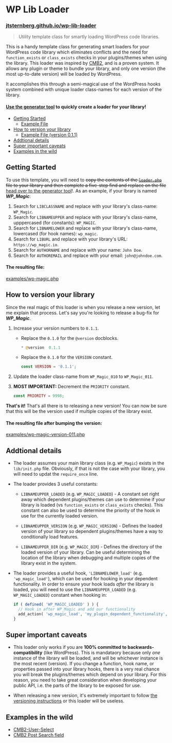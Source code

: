 # WP Lib Loader
### [jtsternberg.github.io/wp-lib-loader](http://jtsternberg.github.io/wp-lib-loader)
> Utility template class for smartly loading WordPress code libraries.

This is a handy template class for generating smart loaders for your WordPress code library which eliminates conflicts and the need for `function_exists` or `class_exists` checks in your plugins/themes when using the library. This loader was inspired by [CMB2](https://github.com/WebDevStudios/CMB2/blob/master/init.php#L51-L184), and is a proven system. It allows any plugin or theme to bundle your library, and only one version (the most up-to-date version) will be loaded by WordPress.

It accomplishes this through a semi-magical use of the WordPress hooks system combined with unique loader class-names for each version of the library.

#### [Use the generator tool](http://jtsternberg.github.io/wp-lib-loader/) to quickly create a loader for your library!

- [Getting Started](#getting-started)
	- [Example File](#the-resulting-file)
- [How to version your library](#how-to-version-your-library)
	- [Example File (version 0.1.1)](#the-resulting-file-after-bumping-the-version)
- [Addtional details](#addtional-details)
- [Super important caveats](#super-important-caveats)
- [Examples in the wild](#examples-in-the-wild)

## Getting Started
To use this template, you will need to <del>copy the contents of the [`loader.php`](https://github.com/jtsternberg/wp-lib-loader/blob/master/loader.php) file to your library and then complete a five-step find and replace on the file</del> [head over to the generator tool](http://jtsternberg.github.io/wp-lib-loader/)!. As an example, if your lbrary is named **_WP_Magic_**:

1. Search for `LIBCLASSNAME` and replace with your library's class-name: `WP_Magic`.
1. Search for `LIBNAMEUPPER` and replace with your library's class-name, upppercased (for constants): `WP_MAGIC`.
1. Search for `LIBNAMELOWER` and replace with your library's class-name, lowercased (for hook names): `wp_magic`.
1. Search for `LIBURL` and replace with your library's URL: `https://wp_magic.io`.
1. Search for `AUTHORNAME` and replace with your name: `John Doe`.
1. Search for `AUTHOREMAIL` and replace with your email: `john@johndoe.com`.

#### The resulting file:

[examples/wp-magic.php](https://github.com/jtsternberg/wp-lib-loader/blob/master/examples/wp-magic.php)

## How to version your library

Since the real magic of this loader is when you release a new version, let me explain that process. Let's say you're looking to release a bug-fix for **_WP_Magic_**.

1. Increase your version numbers to `0.1.1`.
	* Replace the `0.1.0` for the `@version` docblocks.

		```php
		* @version  0.1.1
		```
	* Replace the `0.1.0` for the `VERSION` constant.

		```php
		const VERSION = '0.1.1';
		```
1. Update the loader class-name from `WP_Magic_010` to `WP_Magic_011`.
1. **MOST IMPORTANT:** Decrement the `PRIORITY` constant.

	```php
	const PRIORITY = 9998;
	```

**That's it!** That's all there is to releasing a new version! You can now be sure that this will be the version used if multiple copies of the library exist.

#### The resulting file after bumping the version:

[examples/wp-magic-version-011.php](https://github.com/jtsternberg/wp-lib-loader/blob/master/examples/wp-magic-version-011.php)

## Addtional details

* The loader assumes your main library class (e.g. `WP_Magic`) exists in the `lib/init.php` file. Obviously, if that is not the case with your library, you will need to updat the `require_once` line.

* The loader provides 3 useful constants:
	* `LIBNAMEUPPER_LOADED` (e.g. `WP_MAGIC_LOADED`) - A constant set right away which dependent plugins/themes can use to determine if your library is loaded (vs `function_exists` or `class_exists` checks). This constant can also be used to determine the priority of the hook in use for the currently loaded version.

	* `LIBNAMEUPPER_VERSION` (e.g. `WP_MAGIC_VERSION`) - Defines the loaded version of your library so dependent plugins/themes have a way to conditionally load features.

	* `LIBNAMEUPPER_DIR` (e.g. `WP_MAGIC_DIR`) - Defines the directory of the loaded version of your library. Can be useful determining the location of the library when debugging and multiple copies of the library exist in the system.

* The loader provides a useful hook, `'LIBNAMELOWER_load'` (e.g. `'wp_magic_load'`), which can be used for hooking in your dependent functionality. In order to ensure your hook loads _after_ the library is loaded, you will need to use the `LIBNAMEUPPER_LOADED` (e.g. `WP_MAGIC_LOADED`) constant when hooking in:
	```php
	if ( defined( 'WP_MAGIC_LOADED' ) ) {
      // Hook in after WP_Magic and add our functionality
      add_action( 'wp_magic_load', 'my_plugin_dependent_functionality', ( WP_MAGIC_LOADED + 1 ) );
	}
	```

## Super important caveats

* This loader only works if you are **100% committed to backwards-compatibility** (like WordPress). This is mandataory because only _one_ instance of the library will be loaded, and will be whichever instance is the most recent (version). If you change a function, hook name, or properties passed into your library hooks, there is a very real chance you will break the plugins/themes which depend on your library. For this reason, you need to take great consideration when developing your public API, i.e. the parts of the library to be exposed for use.

* When releasing a new version, it's extremely important to follow [the versioning instructions](#how-to-version-your-library) or this loader will be useless.

## Examples in the wild

* [CMB2-User-Select](https://github.com/WebDevStudios/CMB2-User-Select/blob/master/cmb2-user-select.php)
* [CMB2 Post Search field](https://github.com/WebDevStudios/CMB2-Post-Search-field/blob/master/cmb2_post_search_field.php)
